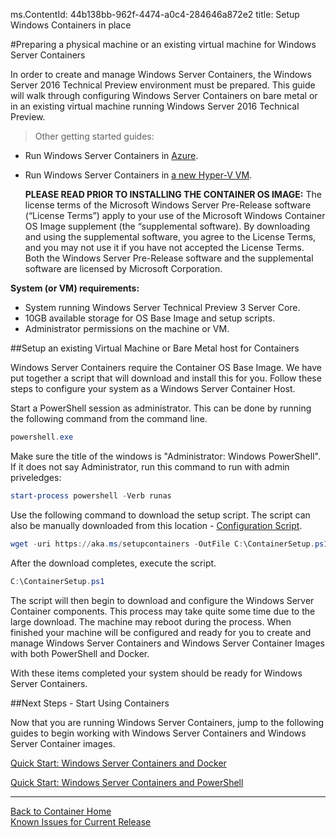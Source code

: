 ms.ContentId: 44b138bb-962f-4474-a0c4-284646a872e2
title: Setup Windows Containers in place

#Preparing a physical machine or an existing virtual machine for Windows Server Containers

In order to create and manage Windows Server Containers, the Windows Server 2016 Technical Preview environment must be prepared.
This guide will walk through configuring Windows Server Containers on bare metal or in an existing virtual machine running Windows Server 2016 Technical Preview.


> Other getting started guides:
* Run Windows Server Containers in [Azure](./azure_setup.md).
* Run Windows Server Containers in [a new Hyper-V VM](./container_setup.md).
    
    **PLEASE READ PRIOR TO INSTALLING THE CONTAINER OS IMAGE:**  The license terms of the Microsoft Windows Server Pre-Release software (“License Terms”) apply to your use of the Microsoft Windows Container OS Image supplement (the “supplemental software).
    By downloading and using the supplemental software, you agree to the License Terms, and you may not use it if you have not accepted the License Terms.
    Both the Windows Server Pre-Release software and the supplemental software are licensed by Microsoft Corporation.
    


**System (or VM) requirements:**
* System running Windows Server Technical Preview 3 Server Core.
* 10GB available storage for OS Base Image and setup scripts.
* Administrator permissions on the machine or VM.

##Setup an existing Virtual Machine or Bare Metal host for Containers

Windows Server Containers require the Container OS Base Image.
We have put together a script that will download and install this for you.
Follow these steps to configure your system as a Windows Server Container Host.

Start a PowerShell session as administrator.
This can be done by running the following command from the command line.

``` powershell
powershell.exe
```

Make sure the title of the windows is "Administrator: Windows PowerShell".
If it does not say Administrator, run this command to run with admin priveledges:

``` powershell
start-process powershell -Verb runas
```

Use the following command to download the setup script.
The script can also be manually downloaded from this location - [Configuration Script](http://aka.ms/setupcontainers).

``` PowerShell
wget -uri https://aka.ms/setupcontainers -OutFile C:\ContainerSetup.ps1
```

 After the download completes, execute the script.
``` PowerShell
C:\ContainerSetup.ps1
```

The script will then begin to download and configure the Windows Server Container components.
This process may take quite some time due to the large download.
The machine may reboot during the process.
When finished your machine will be configured and ready for you to create and manage Windows Server Containers and Windows Server Container Images with both PowerShell and Docker.


 With these items completed your system should be ready for Windows Server Containers.



##Next Steps - Start Using Containers

Now that you are running Windows Server Containers, jump to the following guides to begin working with Windows Server Containers and Windows Server Container images.


[Quick Start: Windows Server Containers and Docker](./manage_docker.md)


[Quick Start: Windows Server Containers and PowerShell](./manage_powershell.md)


-------------------


[Back to Container Home](../containers_welcome.md)  
[Known Issues for Current Release](../about/work_in_progress.md)



